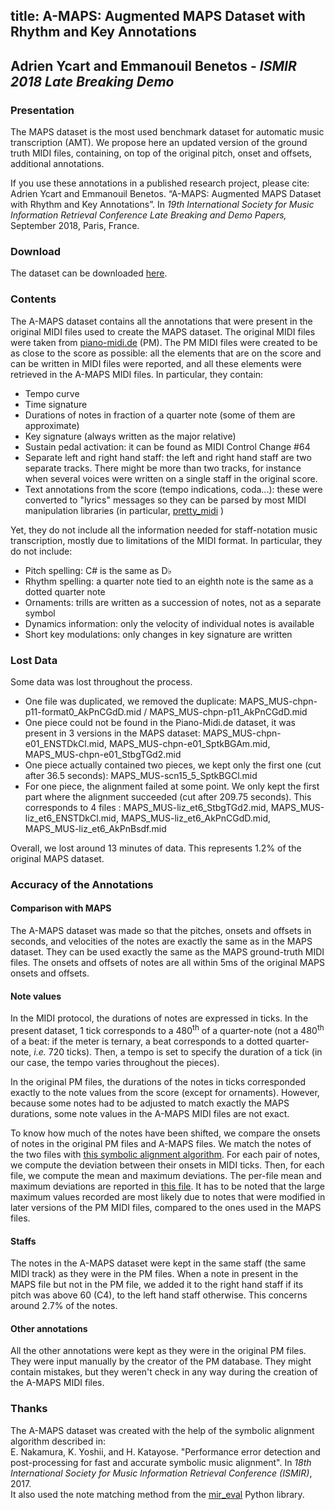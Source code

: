 title: A-MAPS: Augmented MAPS Dataset with Rhythm and Key Annotations
-------------------------------------

<h2>
Adrien Ycart and Emmanouil Benetos - <i>ISMIR 2018 Late Breaking Demo</i>
</h2>

<h3>
Presentation
</h3>

<p>
The MAPS dataset is the most used benchmark dataset for automatic music transcription (AMT).
We propose here an updated version of the ground truth MIDI files, containing, on top of the original pitch, onset and offsets,
additional annotations.
</p>

<p>
If you use these annotations in a published research project, please cite:<br>
Adrien Ycart and Emmanouil Benetos.
  “A-MAPS: Augmented MAPS Dataset with Rhythm and Key Annotations”. In
  <i>19th International Society for Music Information Retrieval Conference Late Breaking and Demo Papers, </i>
  September 2018, Paris, France.</li>
</p>




<h3>
Download
</h3>

<p>
The dataset can be downloaded <a href="https://to_be_added">here</a>.
</p>

<h3>
Contents
</h3>

<p>
The A-MAPS dataset contains all the annotations that were present in the original
MIDI files used to create the MAPS dataset.
The original MIDI files were taken from <a href="http://piano-midi.de">piano-midi.de</a> (PM).
The PM MIDI files were created to be as close to the score as possible:
all the elements that are on the score and can be written in MIDI files were reported,
and all these elements were retrieved in the A-MAPS MIDI files.
In particular, they contain:

<ul>
<li> Tempo curve
<li> Time signature
<li> Durations of notes in fraction of a quarter note (some of them are approximate)
<li> Key signature (always written as the major relative)
<li> Sustain pedal activation: it can be found as MIDI Control Change #64
<li> Separate left and right hand staff: the left and right hand staff are two separate tracks.
There might be more than two tracks, for instance when several voices were written on a single staff in the original score.
<li> Text annotations from the score (tempo indications, coda...): these were converted to "lyrics" messages so they can be parsed by most MIDI manipulation libraries (in particular, <a href="http://craffel.github.io/pretty-midi/">pretty_midi</a> )
</ul>

</p>

<p>
Yet, they do not include all the information needed for staff-notation music transcription,
mostly due to limitations of the MIDI format. In particular, they do not include:
<ul>
<li>Pitch spelling: C# is the same as D&#9837
<li>Rhythm spelling: a quarter note tied to an eighth note is the same as a dotted quarter note
<li>Ornaments: trills are written as a succession of notes, not as a separate symbol
<li>Dynamics information: only the velocity of individual notes is available
<li>Short key modulations: only changes in key signature are written
</ul>
</p>

<h3>
Lost Data
</h3>
<p>
Some data was lost throughout the process.

<ul>
<li>One file was duplicated, we removed the duplicate: MAPS_MUS-chpn-p11-format0_AkPnCGdD.mid / MAPS_MUS-chpn-p11_AkPnCGdD.mid
<li>One piece could not be found in the Piano-Midi.de dataset, it  was present in 3 versions in the MAPS dataset:
MAPS_MUS-chpn-e01_ENSTDkCl.mid,
MAPS_MUS-chpn-e01_SptkBGAm.mid,
MAPS_MUS-chpn-e01_StbgTGd2.mid
<li>One piece actually contained two pieces, we kept only the first one (cut after 36.5 seconds): MAPS_MUS-scn15_5_SptkBGCl.mid
<li> For one piece, the alignment failed at some point. We only kept the first part where the alignment succeeded (cut after 209.75 seconds). This corresponds to 4 files :
MAPS_MUS-liz_et6_StbgTGd2.mid,
MAPS_MUS-liz_et6_ENSTDkCl.mid,
MAPS_MUS-liz_et6_AkPnCGdD.mid,
MAPS_MUS-liz_et6_AkPnBsdf.mid
</ul>
Overall, we lost around 13 minutes of data. This represents 1.2% of the original MAPS dataset.
</p>
<h3>
Accuracy of the Annotations
</h3>

<h4>
Comparison with MAPS
</h4>

The A-MAPS dataset was made so that the pitches, onsets and offsets in seconds, and velocities of the notes
are exactly the same as in the MAPS dataset.
They can be used exactly the same as the MAPS ground-truth MIDI files.
The onsets and offsets of notes are all within 5ms of the original MAPS onsets and offsets.

<h4>
Note values
</h4>
<p>
In the MIDI protocol, the durations of notes are expressed in ticks.
In the present dataset, 1 tick corresponds to a 480<SUP>th</SUP> of a quarter-note
(not a 480<SUP>th</SUP> of a beat: if the meter is ternary, a beat corresponds to a dotted quarter-note, <i>i.e.</i> 720 ticks).
Then, a tempo is set to specify the duration of a tick (in our case, the tempo varies throughout the pieces).
</p>

<p>
In the original PM files, the durations of the notes in ticks corresponded exactly
to the note values from the score (except for ornaments).
However, because some notes had to be adjusted to match exactly the MAPS durations,
some note values in the A-MAPS MIDI files are not exact.
</p>

<p>
To know how much of the notes have been shifted, we compare the onsets of notes in the original PM files and A-MAPS files.
We match the notes of the two files with <a href="#thanks"> this symbolic alignment algorithm</a>.
For each pair of notes,
we compute the deviation between their onsets in MIDI ticks.
Then, for each file, we compute the mean and maximum deviations.
The per-file mean and maximum deviations are reported in <a href="data/delta_mean_max.csv"> this file</a>.
It has to be noted that the large maximum values recorded are most likely due to notes that were modified in later versions of the PM MIDI files, compared to the ones used in the MAPS files.
</p>

<h4>
Staffs
</h4>
<p>
The notes in the A-MAPS dataset were kept in the same staff (the same MIDI track) as they were
in the PM files.
When a note in present in the MAPS file but not in the PM file,
we added it to the right hand staff if its pitch was above 60 (C4), to the left hand staff otherwise.
This concerns around 2.7% of the notes.
</p>


<h4>
Other annotations
</h4>

<p>
All the other annotations were kept as they were in the original PM files.
They were input manually by the creator of the PM database.
They might contain mistakes, but they weren't check in any way during the creation
of the A-MAPS MIDI files.
</p>

<h3>
Thanks
</h3>

<p id="thanks">
The A-MAPS dataset was created with the help of the symbolic alignment algorithm described in:<br>
E. Nakamura, K. Yoshii, and H. Katayose. "Performance error detection and post-processing for fast and accurate symbolic music alignment". In <i>18th International Society for Music Information Retrieval Conference (ISMIR)</i>, 2017.<br>
It also used the note matching method from the <a href="http://craffel.github.io/mir_eval/">mir_eval</a> Python library.
</p>
